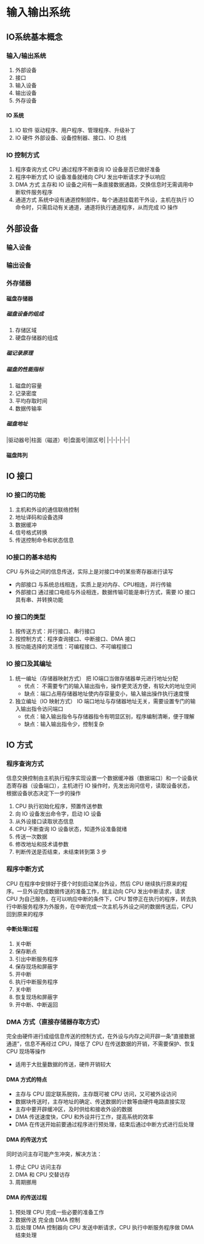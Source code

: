 # 输入输出系统

## IO系统基本概念

### 输入/输出系统

1. 外部设备
2. 接口
3. 输入设备
4. 输出设备
5. 外存设备

#### IO 系统

1. IO 软件
   驱动程序、用户程序、管理程序、升级补丁
2. IO 硬件
   外部设备、设备控制器、接口、IO 总线

### IO 控制方式

1. 程序查询方式
   CPU 通过程序不断查询 IO 设备是否已做好准备
2. 程序中断方式
   IO 设备准备就绪向 CPU 发出中断请求才予以响应
3. DMA 方式
   主存和 IO 设备之间有一条直接数据通路，交换信息时无需调用中断软件服务程序
4. 通道方式
   系统中设有通道控制部件，每个通道挂载若干外设，主机在执行 IO 命令时，只需启动有关通道，通道将执行通道程序，从而完成 IO 操作

## 外部设备

### 输入设备

### 输出设备

### 外存储器

#### 磁盘存储器

##### 磁盘设备的组成

1. 存储区域
2. 硬盘存储器的组成

##### 磁记录原理

##### 磁盘的性能指标

1. 磁盘的容量
2. 记录密度
3. 平均存取时间
4. 数据传输率

##### 磁盘地址

|驱动器号|柱面（磁道）号|盘面号|扇区号|
|-|-|-|-|-|

#### 磁盘阵列

## IO 接口

### IO 接口的功能

1. 主机和外设的通信联络控制
2. 地址译码和设备选择
3. 数据缓冲
4. 信号格式转换
5. 传送控制命令和状态信息

### IO接口的基本结构

CPU 与外设之间的信息传送，实际上是对接口中的某些寄存器进行读写

+ 内部接口
  与系统总线相连，实质上是对内存、CPU相连，并行传输
+ 外部接口
  通过接口电缆与外设相连，数据传输可能是串行方式，需要 IO 接口具有串、并转换功能

### IO 接口的类型

1. 按传送方式：并行接口、串行接口
2. 按控制方式：程序查询接口、中断接口、DMA 接口
3. 按功能选择的灵活性：可编程接口、不可编程接口

### IO 接口及其编址

1. 统一编址（存储器映射方式）
   把 IO端口当做存储器单元进行地址分配
   + 优点： 不需要专门的输入输出指令，操作更灵活方便，有较大的地址空间
   + 缺点：端口占用存储器地址使内存容量变小，输入输出操作执行速度慢
2. 独立编址（IO 映射方式）
   IO 端口地址与存储器地址无关，需要设置专门的输入输出指令访问端口
   + 优点：输入输出指令与存储器指令有明显区别，程序编制清晰，便于理解
   + 缺点：输入输出指令少，控制复杂

## IO 方式

### 程序查询方式

信息交换控制由主机执行程序实现设置一个数据缓冲器（数据端口）和一个设备状态寄存器（设备端口），主机进行 IO 操作时，先发出询问信号，读取设备状态，根据设备状态决定下一步的操作

1. CPU 执行初始化程序，预置传送参数
2. 向 IO 设备发出命令字，启动 IO 设备
3. 从外设接口读取状态信息
4. CPU 不断查询 IO 设备状态，知道外设准备就绪
5. 传送一次数据
6. 修改地址和技术请参数
7. 判断传送是否结束，未结束转到第 3 步

### 程序中断方式

CPU 在程序中安排好于摸个时刻启动某台外设，然后 CPU 继续执行原来的程序。一旦外设完成数据传送的准备工作，就主动向 CPU 发出中断请求，请求 CPU 为自己服务，在可以响应中断的条件下，CPU 暂停正在执行的程序，转去执行中断服务程序为外服务，在中断完成一次主机与外设之间的数据传送后，CPU 回到原来的程序

#### 中断处理过程

1. 关中断
2. 保存断点
3. 引出中断服务程序
4. 保存现场和屏蔽字
5. 开中断
6. 执行中断服务程序
7. 关中断
8. 恢复现场和屏蔽字
9. 开中断、中断返回

### DMA 方式（直接存储器存取方式）

完全由硬件进行成组信息传送的控制方式，在外设与内存之间开辟一条“直接数据通道”，信息不再经过 CPU，降低了 CPU 在传送数据的开销，不需要保护、恢复 CPU 现场等操作

+ 适用于大批量数据的传送，硬件开销较大

#### DMA 方式的特点

+ 主存与 CPU 固定联系脱钩，主存既可被 CPU 访问，又可被外设访问
+ 数据块传送时，主存地址的确定、传送数据的计数等由硬件电路直接实现
+ 主存中要开辟缓冲区，及时供给和接收外设的数据
+ DMA 传送速度快，CPU 和外设并行工作，提高系统的效率
+ DMA 在传送开始前要通过程序进行预处理，结束后通过中断方式进行后处理

#### DMA 的传送方式

同时访问主存可能产生冲突，解决方法：

1. 停止 CPU 访问主存
2. DMA 和 CPU 交替访存
3. 周期挪用

#### DMA 的传送过程

1. 预处理
   CPU 完成一些必要的准备工作
2. 数据传送
   完全由 DMA 控制
3. 后处理
   DMA 控制器向 CPU 发送中断请求，CPU 执行中断服务程序做 DMA 结束处理